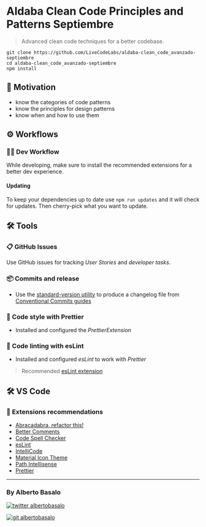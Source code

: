 # Aldaba Clean Code Principles and Patterns Septiembre

> Advanced clean code techniques for a better codebase.

```terminal
git clone https://github.com/LiveCodeLabs/aldaba-clean_code_avanzado-septiembre 
cd aldaba-clean_code_avanzado-septiembre
npm install
```

## 🎯 Motivation

- know the categories of code patterns
- know the principles for design patterns 
- know when and how to use them

## ⚙ Workflows

### 👨‍💻 Dev Workflow

While developing, make sure to install the recommended extensions for a better dev experience.

#### Updating

To keep your dependencies up to date use `npm run updates` and it will check for updates. Then cherry-pick what you want to update.


## 🛠 Tools

### 📋 GitHub Issues

Use GitHub issues for tracking _User Stories_ and _developer tasks_.

### 📦 Commits and release

- Use the [standard-version utility](https://www.npmjs.com/package/standard-version) to produce a changelog file from [Conventional Commits guides](https://www.conventionalcommits.org/en/v1.0.0/)

### 💅 Code style with Prettier

- Installed and configured the _PrettierExtension_

### 📐 Code linting with esLint

- Installed and configured _esLint_ to work with _Prettier_

> Recommended [esLint extension](https://marketplace.visualstudio.com/items?itemName=dbaeumer.vscode-eslint)

## 🛠 VS Code

### 🧩 Extensions recommendations

- [Abracadabra, refactor this!](https://marketplace.visualstudio.com/items?itemName=nicoespeon.abracadabra)
- [Better Comments](https://marketplace.visualstudio.com/items?itemName=aaron-bond.better-comments)
- [Code Spell Checker](https://marketplace.visualstudio.com/items?itemName=streetsidesoftware.code-spell-checker)
- [esLint](https://marketplace.visualstudio.com/items?itemName=dbaeumer.vscode-eslint)
- [IntelliCode](https://marketplace.visualstudio.com/items?itemName=VisualStudioExptTeam.vscodeintellicode)
- [Material Icon Theme](https://marketplace.visualstudio.com/items?itemName=PKief.material-icon-theme)
- [Path Intellisense](https://marketplace.visualstudio.com/items?itemName=christian-kohler.path-intellisense)
- [Prettier](https://github.com/prettier/prettier-vscode)


---

<footer>
  <h3>By Alberto Basalo</h3>
  <p>
    <a href="https://twitter.com/albertobasalo" target="blank">
      <img src="https://img.shields.io/twitter/follow/albertobasalo?logo=twitter&style=for-the-badge" alt="twitter albertobasalo" />
    </a>
  </p>
  <p>
    <a href="https://github.com/albertobasalo" target="blank">
      <img 
        src="https://img.shields.io/github/followers/albertobasalo?logo=github&label=profile albertobasalo&style=for-the-badge" alt="git albertobasalo" />
    </a>
  </p>
</footer>
